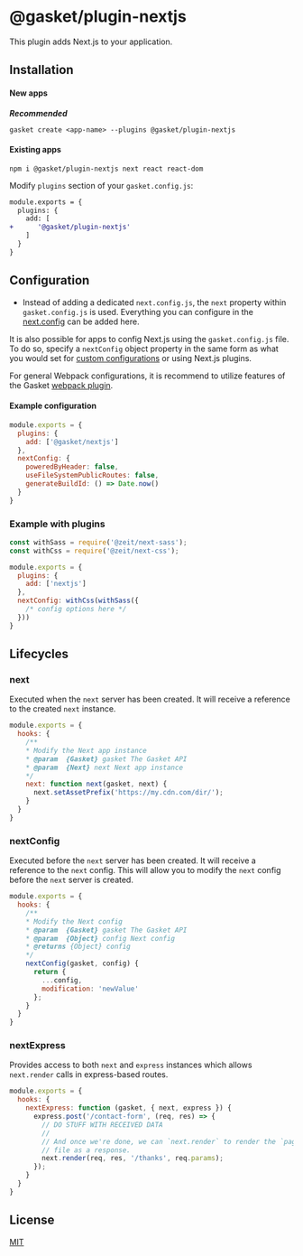 # @gasket/plugin-nextjs

This plugin adds Next.js to your application.

## Installation

#### New apps

***Recommended***

```
gasket create <app-name> --plugins @gasket/plugin-nextjs
```

#### Existing apps

```
npm i @gasket/plugin-nextjs next react react-dom
```

Modify `plugins` section of your `gasket.config.js`:

```diff
module.exports = {
  plugins: {
    add: [
+      '@gasket/plugin-nextjs'
    ]
  }
}
```

## Configuration

- Instead of adding a dedicated `next.config.js`, the `next` property within
  `gasket.config.js` is used. Everything you can configure in the
  [next.config] can be added here.

It is also possible for apps to config Next.js using the `gasket.config.js`
file. To do so, specify a `nextConfig` object property in the same form as what
you would set for [custom configurations][next.config] or using Next.js plugins.

For general Webpack configurations, it is recommend to utilize features of the
Gasket [webpack plugin].

#### Example configuration

```js
module.exports = {
  plugins: {
    add: ['@gasket/nextjs']
  },
  nextConfig: {
    poweredByHeader: false,
    useFileSystemPublicRoutes: false,
    generateBuildId: () => Date.now()
  }
}
```

### Example with plugins

```js
const withSass = require('@zeit/next-sass');
const withCss = require('@zeit/next-css');

module.exports = {
  plugins: {
    add: ['nextjs']
  },
  nextConfig: withCss(withSass({
    /* config options here */
  }))
}
```

## Lifecycles

### next

Executed when the `next` server has been created. It will receive a reference to
the created `next` instance.

```js
module.exports = {
  hooks: {
    /**
    * Modify the Next app instance
    * @param  {Gasket} gasket The Gasket API
    * @param  {Next} next Next app instance
    */
    next: function next(gasket, next) {
      next.setAssetPrefix('https://my.cdn.com/dir/');
    }
  }
}
```

### nextConfig

Executed before the `next` server has been created. It will receive a reference
to the `next` config. This will allow you to modify the `next` config before the
`next` server is created.

```js
module.exports = {
  hooks: {
    /**
    * Modify the Next config
    * @param  {Gasket} gasket The Gasket API
    * @param  {Object} config Next config
    * @returns {Object} config
    */
    nextConfig(gasket, config) {
      return {
        ...config,
        modification: 'newValue'
      };
    }
  }
}
```

### nextExpress

Provides access to both `next` and `express` instances which allows
`next.render` calls in express-based routes.

```js
module.exports = {
  hooks: {
    nextExpress: function (gasket, { next, express }) {
      express.post('/contact-form', (req, res) => {
        // DO STUFF WITH RECEIVED DATA
        //
        // And once we're done, we can `next.render` to render the `pages/thanks`
        // file as a response.
        next.render(req, res, '/thanks', req.params);
      });
    }
  }
}
```

## License

[MIT](./LICENSE.md)

<!-- LINKS -->

<!--[next.config]-->
[nextConfig lifecycle]:#nextconfig
[next.config]: https://nextjs.org/docs#custom-configuration
[webpack plugin]:/packages/gasket-plugin-webpack/README.md
